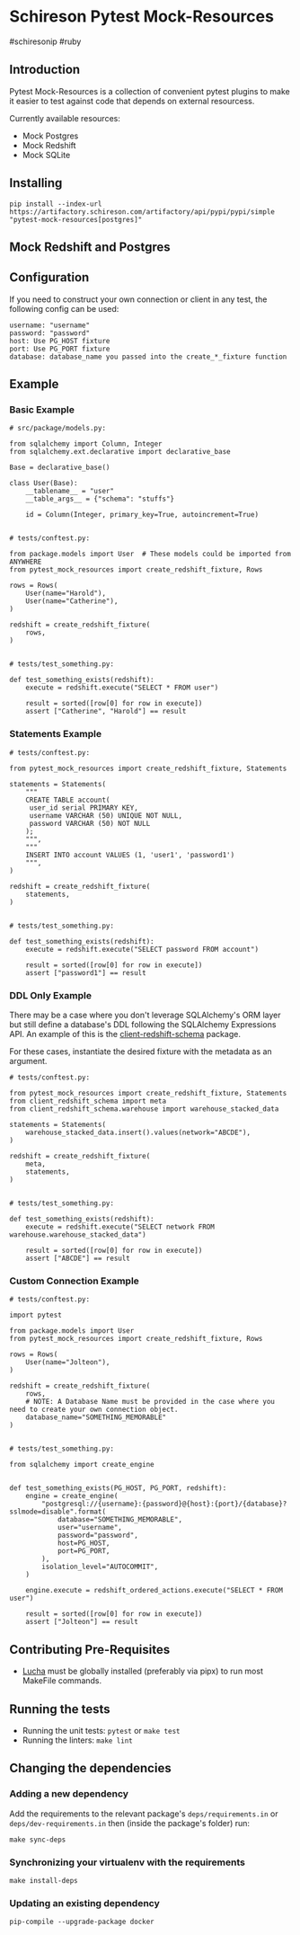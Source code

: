 # Schireson Pytest Mock-Resources

#schiresonip #ruby

## Introduction

Pytest Mock-Resources is a collection of convenient pytest plugins to make it easier to test against code that depends on external resourcess.

Currently available resources:

* Mock Postgres
* Mock Redshift
* Mock SQLite

## Installing

    pip install --index-url https://artifactory.schireson.com/artifactory/api/pypi/pypi/simple "pytest-mock-resources[postgres]"

## Mock Redshift and Postgres

## Configuration

If you need to construct your own connection or client in any test, the following config can be used:

    username: "username"
    password: "password"
    host: Use PG_HOST fixture
    port: Use PG_PORT fixture
    database: database_name you passed into the create_*_fixture function

## Example

### Basic Example

    # src/package/models.py:

    from sqlalchemy import Column, Integer
    from sqlalchemy.ext.declarative import declarative_base

    Base = declarative_base()

    class User(Base):
        __tablename__ = "user"
        __table_args__ = {"schema": "stuffs"}

        id = Column(Integer, primary_key=True, autoincrement=True)


    # tests/conftest.py:

    from package.models import User  # These models could be imported from ANYWHERE
    from pytest_mock_resources import create_redshift_fixture, Rows

    rows = Rows(
        User(name="Harold"),
        User(name="Catherine"),
    )

    redshift = create_redshift_fixture(
        rows,
    )


    # tests/test_something.py:

    def test_something_exists(redshift):
        execute = redshift.execute("SELECT * FROM user")

        result = sorted([row[0] for row in execute])
        assert ["Catherine", "Harold"] == result

### Statements Example

    # tests/conftest.py:

    from pytest_mock_resources import create_redshift_fixture, Statements

    statements = Statements(
        """
        CREATE TABLE account(
         user_id serial PRIMARY KEY,
         username VARCHAR (50) UNIQUE NOT NULL,
         password VARCHAR (50) NOT NULL
        );
        """,
        """
        INSERT INTO account VALUES (1, 'user1', 'password1')
        """,
    )

    redshift = create_redshift_fixture(
        statements,
    )


    # tests/test_something.py:

    def test_something_exists(redshift):
        execute = redshift.execute("SELECT password FROM account")

        result = sorted([row[0] for row in execute])
        assert ["password1"] == result

### DDL Only Example

There may be a case where you don't leverage SQLAlchemy's ORM layer but still define a database's DDL following the SQLAlchemy Expressions API. An example of this is the [client-redshift-schema](https://github.com/schireson/client-redshift-schema) package.

For these cases, instantiate the desired fixture with the metadata as an argument.

    # tests/conftest.py:

    from pytest_mock_resources import create_redshift_fixture, Statements
    from client_redshift_schema import meta
    from client_redshift_schema.warehouse import warehouse_stacked_data

    statements = Statements(
        warehouse_stacked_data.insert().values(network="ABCDE"),
    )

    redshift = create_redshift_fixture(
        meta,
        statements,
    )


    # tests/test_something.py:

    def test_something_exists(redshift):
        execute = redshift.execute("SELECT network FROM warehouse.warehouse_stacked_data")

        result = sorted([row[0] for row in execute])
        assert ["ABCDE"] == result

### Custom Connection Example

    # tests/conftest.py:

    import pytest

    from package.models import User
    from pytest_mock_resources import create_redshift_fixture, Rows

    rows = Rows(
        User(name="Jolteon"),
    )

    redshift = create_redshift_fixture(
        rows,
        # NOTE: A Database Name must be provided in the case where you need to create your own connection object.
        database_name="SOMETHING_MEMORABLE"
    )


    # tests/test_something.py:

    from sqlalchemy import create_engine


    def test_something_exists(PG_HOST, PG_PORT, redshift):
        engine = create_engine(
            "postgresql://{username}:{password}@{host}:{port}/{database}?sslmode=disable".format(
                database="SOMETHING_MEMORABLE",
                user="username",
                password="password",
                host=PG_HOST,
                port=PG_PORT,
            ),
            isolation_level="AUTOCOMMIT",
        )

        engine.execute = redshift_ordered_actions.execute("SELECT * FROM user")

        result = sorted([row[0] for row in execute])
        assert ["Jolteon"] == result

## Contributing Pre-Requisites

* [Lucha](https://github.com/schireson/lucha/) must be globally installed (preferably via pipx) to run most MakeFile commands.

## Running the tests

* Running the unit tests: `pytest` or `make test`
* Running the linters: `make lint`

## Changing the dependencies

### Adding a new dependency

Add the requirements to the relevant package's `deps/requirements.in` or `deps/dev-requirements.in`
then (inside the package's folder) run:

    make sync-deps

### Synchronizing your virtualenv with the requirements

    make install-deps

### Updating an existing dependency

    pip-compile --upgrade-package docker
